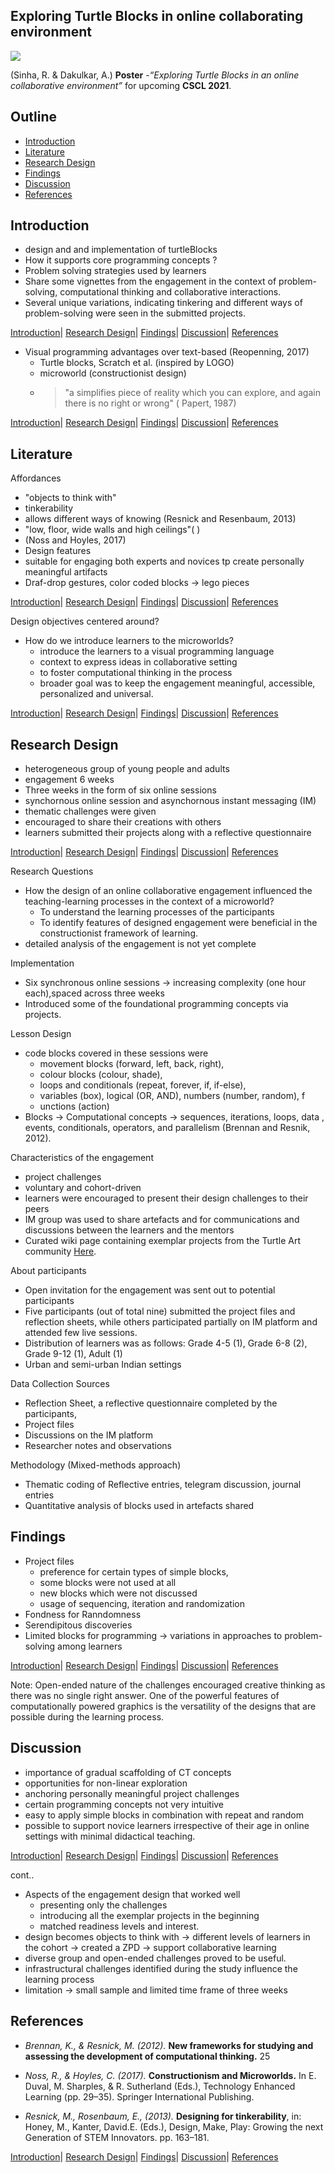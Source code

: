 <style>
  .reveal section  {
  font-size: 0.7em;
  }
  .reveal footer {
    padding: 25px;
    font-size: 0.5em;
  }
</style>

## Exploring Turtle Blocks in online collaborating environment

![](https://upload.wikimedia.org/wikipedia/commons/d/da/Straight_line_turtle_graphics.gif)

(Sinha, R. & Dakulkar, A.) **Poster** -_“Exploring Turtle Blocks in an online collaborative environment”_ for upcoming **CSCL 2021**.


## Outline

- [Introduction](#introduction)
- [Literature](#literature)
- [Research Design](#research-design)
- [Findings](#findings)
- [Discussion](#discussion)
- [References](#references)


## Introduction

- design and and implementation of turtleBlocks
- How it supports core programming concepts ?
- Problem solving strategies used by learners
- Share some vignettes from the engagement in the context of problem-solving, computational thinking and collaborative interactions.
- Several unique variations, indicating tinkering and different ways of problem-solving were seen in the submitted projects.

<footer>
<a href="#introduction">Introduction</a>|
<a href="#research-design">Research Design</a>|
<a href="#findings">Findings</a>|
<a href="#discussion">Discussion</a>|
<a href="#references">References</a>
</footer>


- Visual programming advantages over text-based (Reopenning, 2017)
  - Turtle blocks, Scratch et al. (inspired by LOGO)
  - microworld (constructionist design)
  - >"a simplifies piece of reality which you can explore, and again there is no right or wrong" ( Papert, 1987)

<footer>
<a href="#introduction">Introduction</a>|
<a href="#research-design">Research Design</a>|
<a href="#findings">Findings</a>|
<a href="#discussion">Discussion</a>|
<a href="#references">References</a>
</footer>


## Literature

Affordances
- "objects to think with"
- tinkerability
- allows different ways of knowing (Resnick and Resenbaum, 2013)
- "low, floor, wide walls and high ceilings"( )
- (Noss and Hoyles, 2017)
- Design features
- suitable for engaging both experts and novices tp create personally meaningful artifacts
- Draf-drop gestures, color coded blocks -> lego pieces

<footer>
<a href="#introduction">Introduction</a>|
<a href="#research-design">Research Design</a>|
<a href="#findings">Findings</a>|
<a href="#discussion">Discussion</a>|
<a href="#references">References</a>
</footer>


Design objectives centered around?
- How do we introduce learners to the microworlds?
  - introduce the learners to a visual programming language
  - context to express ideas in collaborative setting
  - to foster computational thinking in the process 
  - broader goal was to keep the engagement meaningful, accessible, personalized and universal. 

<footer>
<a href="#introduction">Introduction</a>|
<a href="#research-design">Research Design</a>|
<a href="#findings">Findings</a>|
<a href="#discussion">Discussion</a>|
<a href="#references">References</a>
</footer>


## Research Design  

- heterogeneous group of young people and adults 
- engagement 6 weeks
- Three weeks in the form of six online sessions
- synchornous online session and asynchornous instant messaging (IM)
- thematic challenges were given
- encouraged to share their creations with others
- learners submitted their projects along with a reflective questionnaire

<footer>
<a href="#introduction">Introduction</a>|
<a href="#research-design">Research Design</a>|
<a href="#findings">Findings</a>|
<a href="#discussion">Discussion</a>|
<a href="#references">References</a>
</footer>


Research Questions
- How the design of an online collaborative engagement influenced the teaching-learning processes in the context of a microworld?
  - To understand the learning processes of the participants
  - To identify features of designed engagement were beneficial in the constructionist framework of learning.
- detailed analysis of the engagement is not yet complete


Implementation
- Six synchronous online sessions -> increasing complexity (one hour each),spaced across three weeks
- Introduced some of the foundational programming concepts via projects. 


Lesson Design
- code blocks covered in these sessions were 
  - movement blocks (forward, left, back, right), 
  - colour blocks (colour, shade), 
  - loops and conditionals (repeat, forever, if, if-else), 
  - variables (box), logical (OR, AND), numbers (number, random), f
  - unctions (action)
- Blocks -> Computational concepts -> sequences, iterations, loops, data , events, conditionals, operators, and parallelism (Brennan and Resnik, 2012).


Characteristics of the engagement 

- project challenges
- voluntary and cohort-driven
- learners were encouraged to present their design challenges to their peers
- IM group was used to share artefacts and for communications and discussions between the learners and the mentors
- Curated wiki page containing exemplar projects from the Turtle Art community [Here](https://metastudio.org/t/turtleart-challenges-wiki/4036). 


About participants
- Open invitation for the engagement was sent out to potential participants
- Five participants (out of total nine) submitted the project files and reflection sheets, while others participated partially on IM platform and attended few live sessions. 
- Distribution of learners was as follows: Grade 4-5 (1), Grade 6-8 (2), Grade 9-12 (1), Adult (1) 
- Urban and semi-urban Indian settings


Data Collection Sources

- Reflection Sheet, a reflective questionnaire completed by the participants, 
- Project files
- Discussions on the IM platform
- Researcher notes and observations


Methodology (Mixed-methods approach)

- Thematic coding of Reflective entries, telegram discussion, journal entries
- Quantitative analysis of blocks used in artefacts shared


## Findings

- Project files
  - preference for certain types of simple blocks,
  - some blocks were not used at all
  - new blocks which were not discussed 
  - usage of sequencing, iteration and randomization
- Fondness for Ranndomness
- Serendipitous discoveries
- Limited blocks for programming -> variations in approaches to problem-solving among learners

<footer>
<a href="#introduction">Introduction</a>|
<a href="#research-design">Research Design</a>|
<a href="#findings">Findings</a>|
<a href="#discussion">Discussion</a>|
<a href="#references">References</a>
</footer>

Note:
Open-ended nature of the challenges encouraged creative thinking as there was no single right answer. One of the powerful features of computationally powered graphics is the versatility of the designs that are possible during the learning process. 


## Discussion

- importance of gradual scaffolding of CT concepts
- opportunities for non-linear exploration
- anchoring personally meaningful project challenges
- certain programming concepts not very intuitive
- easy to apply simple blocks in combination with repeat and random
- possible to support novice learners irrespective of their age in online settings with minimal didactical teaching. 

<footer>
<a href="#introduction">Introduction</a>|
<a href="#research-design">Research Design</a>|
<a href="#findings">Findings</a>|
<a href="#discussion">Discussion</a>|
<a href="#references">References</a>
</footer>


cont..

- Aspects of the engagement design that worked well
  - presenting only the challenges
  - introducing all the exemplar projects in the beginning
  - matched readiness levels and interest. 
- design becomes objects to think with -> different levels of learners in the cohort -> created a ZPD -> support collaborative learning
- diverse group and open-ended challenges proved to be useful. 
- infrastructural challenges identified during the study influence the learning process
- limitation -> small sample and limited time frame of three weeks


## References

- _Brennan, K., & Resnick, M. (2012)._ **New frameworks for studying and assessing the development of computational thinking.** 25

- _Noss, R., & Hoyles, C. (2017)._ **Constructionism and Microworlds.** In E. Duval, M. Sharples, & R. Sutherland (Eds.), Technology Enhanced Learning (pp. 29–35). Springer International Publishing.

- _Resnick, M., Rosenbaum, E., (2013)._ **Designing for tinkerability**, in: Honey, M., Kanter, David.E. (Eds.), Design, Make, Play: Growing the next Generation of STEM Innovators. pp. 163–181.

<footer>
<a href="#introduction">Introduction</a>|
<a href="#research-design">Research Design</a>|
<a href="#findings">Findings</a>|
<a href="#discussion">Discussion</a>|
<a href="#references">References</a>
</footer>

